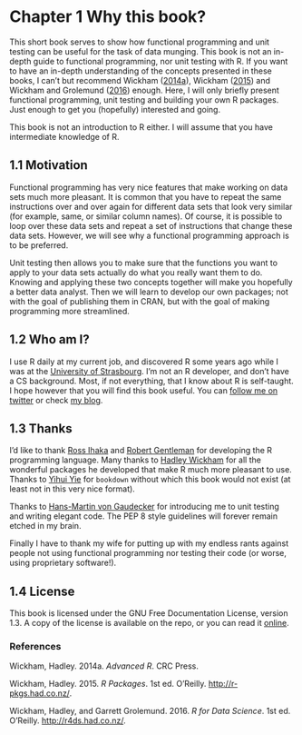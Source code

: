 # Chapter 1 Why this book?

This short book serves to show how functional programming and unit
testing can be useful for the task of data munging. This book is not an
in-depth guide to functional programming, nor unit testing with R. If
you want to have an in-depth understanding of the concepts presented in
these books, I can’t but recommend Wickham
([2014](#ref-wickham2014)[a](#ref-wickham2014)), Wickham
([2015](#ref-wickham2015)) and Wickham and Grolemund
([2016](#ref-wickham2016)) enough. Here, I will only briefly present
functional programming, unit testing and building your own R packages.
Just enough to get you (hopefully) interested and going.

This book is not an introduction to R either. I will assume that you
have intermediate knowledge of R.

## 1.1 Motivation

Functional programming has very nice features that make working on data
sets much more pleasant. It is common that you have to repeat the same
instructions over and over again for different data sets that look very
similar (for example, same, or similar column names). Of course, it is
possible to loop over these data sets and repeat a set of instructions
that change these data sets. However, we will see why a functional
programming approach is to be preferred.

Unit testing then allows you to make sure that the functions you want to
apply to your data sets actually do what you really want them to do.
Knowing and applying these two concepts together will make you hopefully
a better data analyst. Then we will learn to develop our own packages;
not with the goal of publishing them in CRAN, but with the goal of
making programming more streamlined.

## 1.2 Who am I?

I use R daily at my current job, and discovered R some years ago while I
was at the [University of
Strasbourg](http://www.unistra.fr/index.php?id=accueil). I’m not an R
developer, and don’t have a CS background. Most, if not everything, that
I know about R is self-taught. I hope however that you will find this
book useful. You can [follow me on
twitter](https://twitter.com/brodriguesco) or check [my
blog](http://brodrigues.co).

## 1.3 Thanks

I’d like to thank [Ross Ihaka](https://www.stat.auckland.ac.nz/~ihaka/)
and [Robert
Gentleman](https://en.wikipedia.org/wiki/Robert_Gentleman_(statistician))
for developing the R programming language. Many thanks to [Hadley
Wickham](http://hadley.nz/) for all the wonderful packages he developed
that make R much more pleasant to use. Thanks to [Yihui
Yie](http://yihui.name/) for `bookdown` without which this book would
not exist (at least not in this very nice format).

Thanks to [Hans-Martin von
Gaudecker](https://www.iame.uni-bonn.de/people/hm-gaudecker) for
introducing me to unit testing and writing elegant code. The PEP 8 style
guidelines will forever remain etched in my brain.

Finally I have to thank my wife for putting up with my endless rants
against people not using functional programming nor testing their code
(or worse, using proprietary software\!).

## 1.4 License

This book is licensed under the GNU Free Documentation License, version
1.3. A copy of the license is available on the repo, or you can read it
[online](https://www.gnu.org/licenses/fdl-1.3.txt).

### References

Wickham, Hadley. 2014a. *Advanced R*. CRC Press.

Wickham, Hadley. 2015. *R Packages*. 1st ed. O’Reilly.
<http://r-pkgs.had.co.nz/>.

Wickham, Hadley, and Garrett Grolemund. 2016. *R for Data Science*. 1st
ed. O’Reilly. <http://r4ds.had.co.nz/>.
